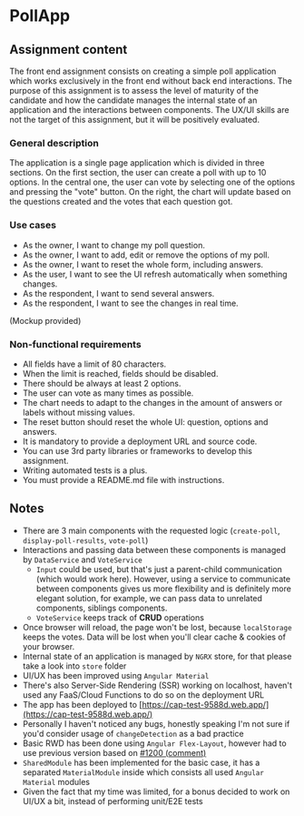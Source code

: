 # PollApp

## Assignment content

The front end assignment consists on creating a simple poll application which works exclusively in the front end without back end interactions. The purpose of this assignment is to assess the level of maturity of the candidate and how the candidate manages the internal state of an application and the interactions between components. The UX/UI skills are not the target of this assignment, but it will be positively evaluated.

### General description

The application is a single page application which is divided in three sections. On the first section, the user can create a poll with up to 10 options. In the central one, the user can vote by selecting one of the options and pressing the "vote" button. On the right, the chart will update based on the questions created and the votes that each question got.

### Use cases

- As the owner, I want to change my poll question.
- As the owner, I want to add, edit or remove the options of my poll.
- As the owner, I want to reset the whole form, including answers.
- As the user, I want to see the UI refresh automatically when something changes.
- As the respondent, I want to send several answers.
- As the respondent, I want to see the changes in real time.

(Mockup provided)

### Non-functional requirements

- All fields have a limit of 80 characters.
- When the limit is reached, fields should be disabled.
- There should be always at least 2 options.
- The user can vote as many times as possible.
- The chart needs to adapt to the changes in the amount of answers or labels without missing values.
- The reset button should reset the whole UI: question, options and answers.
- It is mandatory to provide a deployment URL and source code.
- You can use 3rd party libraries or frameworks to develop this assignment.
- Writing automated tests is a plus.
- You must provide a README.md file with instructions.

## Notes

- There are 3 main components with the requested logic (`create-poll`, `display-poll-results`, `vote-poll`)
- Interactions and passing data between these components is managed by `DataService` and `VoteService`
  - `Input` could be used, but that's just a parent-child communication (which would work here). However, using a service to communicate between components gives us more flexibility and is definitely more elegant solution, for example, we can pass data to unrelated components, siblings components.
  - `VoteService` keeps track of **CRUD** operations
- Once browser will reload, the page won't be lost, because `localStorage` keeps the votes. Data will be lost when you'll clear cache & cookies of your browser.
- Internal state of an application is managed by `NGRX` store, for that please take a look into `store` folder
- UI/UX has been improved using `Angular Material`
- There's also Server-Side Rendering (SSR) working on localhost, haven't used any FaaS/Cloud Functions to do so on the deployment URL
- The app has been deployed to [https://cap-test-9588d.web.app/](https://cap-test-9588d.web.app/)
- Personally I haven't noticed any bugs, honestly speaking I'm not sure if you'd consider usage of `changeDetection` as a bad practice
- Basic RWD has been done using `Angular Flex-Layout`, however had to use previous version based on [#1200 (comment)](https://github.com/angular/flex-layout/issues/1200#issuecomment-604898951)
- `SharedModule` has been implemented for the basic case, it has a separated `MaterialModule` inside which consists all used `Angular Material` modules
- Given the fact that my time was limited, for a bonus decided to work on UI/UX a bit, instead of performing unit/E2E tests
